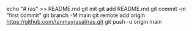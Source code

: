 
echo "# ras" >> README.md
git init
git add README.md
git commit -m "first commit"
git branch -M main
git remote add origin https://github.com/tanmayrasal/ras.git
git push -u origin main

